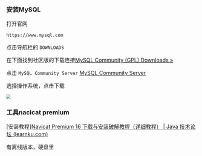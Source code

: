 ### 安装MySQL

打开官网

```
https://www.mysql.com
```

点击导航栏的 `DOWNLOADS`

在下面找到社区版的下载连接[MySQL Community (GPL) Downloads »](https://dev.mysql.com/downloads/)

点击 `MySQL Community Server` [MySQL Community Server](https://dev.mysql.com/downloads/mysql/)

选择操作系统，点击下载

<img src="https://cokeice-pic.oss-cn-wulanchabu.aliyuncs.com/image-20221106133837024.png"  style="zoom: 67%; margin-Left: 0"/>

### 工具nacicat premium

[安装教程][Navicat Premium 16 下载与安装破解教程（详细教程） | Java 技术论坛 (learnku.com)](https://learnku.com/articles/67706)

有离线版本，硬盘里